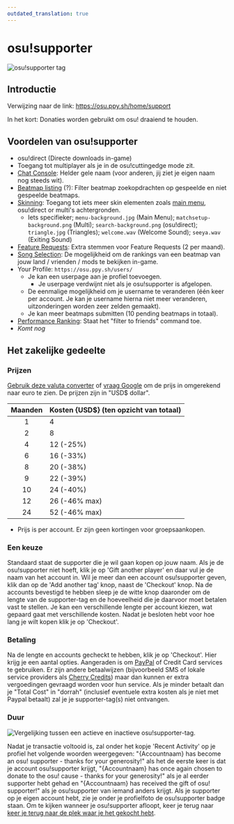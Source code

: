 ```yaml
---
outdated_translation: true
---
```


# osu!supporter

![osu!supporter tag](img/store-product.jpg?1 "osu!supporter tag")

## Introductie

Verwijzing naar de link: <https://osu.ppy.sh/home/support>

In het kort: Donaties worden gebruikt om osu! draaiend te houden.

## Voordelen van osu!supporter

- osu!direct (Directe downloads in-game)
- Toegang tot multiplayer als je in de osu!cuttingedge mode zit.
- [Chat Console](/wiki/Client/Interface/Chat_console): Helder gele naam (voor anderen, jij ziet je eigen naam nog steeds wit).
- [Beatmap listing](https://osu.ppy.sh/beatmapsets) (?): Filter beatmap zoekopdrachten op gespeelde en niet gespeelde beatmaps.
- [Skinning](/wiki/Skinning): Toegang tot iets meer skin elementen zoals [main menu](https://osu.ppy.sh/community/forums/topics/96949), osu!direct or multi's achtergronden.
  - Iets specifieker; `menu-background.jpg` (Main Menu); `matchsetup-background.png` (Multi); `search-background.png` (osu!direct); `triangle.jpg` (Triangles); `welcome.wav` (Welcome Sound); `seeya.wav` (Exiting Sound)
- [Feature Requests](https://osu.ppy.sh/community/forums/4): Extra stemmen voor Feature Requests (2 per maand).
- [Song Selection](/wiki/Client/Interface): De mogelijkheid om de rankings van een beatmap van jouw land / vrienden / mods te bekijken in-game.
- Your Profile: `https://osu.ppy.sh/users/`
  - Je kan een userpage aan je profiel toevoegen.
    - Je userpage verdwijnt niet als je osu!supporter is afgelopen.
  - De eenmalige mogelijkheid om je username te veranderen (één keer per account. Je kan je username hierna niet meer veranderen, uitzonderingen worden zeer zelden gemaakt).
  - Je kan meer beatmaps submitten (10 pending beatmaps in totaal).
- [Performance Ranking](https://osu.ppy.sh/rankings/osu/performance): Staat het "filter to friends" command toe.
- *Komt nog*

## Het zakelijke gedeelte

### Prijzen

[Gebruik deze valuta converter](http://www.oanda.com/currency/converter/) of [vraag Google](https://www.google.com.my/#q=usd+exchange+rate) om de prijs in omgerekend naar euro te zien. De prijzen zijn in "USD$ dollar".

| Maanden | Kosten {USD$} (ten opzicht van totaal) |
| :-: | :-- |
| 1 | 4 |
| 2 | 8 |
| 4 | 12 (-25%) |
| 6 | 16 (-33%) |
| 8 | 20 (-38%) |
| 9 | 22 (-39%) |
| 10 | 24 (-40%) |
| 12 | 26 (-46% max) |
| 24 | 52 (-46% max) |

- Prijs is per account. Er zijn geen kortingen voor groepsaankopen.

### Een keuze

Standaard staat de supporter die je wil gaan kopen op jouw naam. Als je de osu!supporter niet hoeft, klik je op 'Gift another player' en daar vul je de naam van het account in. Wil je meer dan een account osu!supporter geven, klik dan op de 'Add another tag' knop, naast de 'Checkout' knop. Na de accounts bevestigd te hebben sleep je de witte knop daaronder om de lengte van de supporter-tag en de hoeveelheid die je daarvoor moet betalen vast te stellen. Je kan een verschillende lengte per account kiezen, wat gepaard gaat met verschillende kosten. Nadat je besloten hebt voor hoe lang je wilt kopen klik je op 'Checkout'.

### Betaling

Na de lengte en accounts gecheckt te hebben, klik je op 'Checkout'. Hier krijg je een aantal opties. Aangeraden is om [PayPal](https://www.paypal.com) of Credit Card services te gebruiken. Er zijn andere betaalwijzen (bijvoorbeeld SMS of lokale service providers als [Cherry Credits](http://www.cherrycredits.com/)) maar dan kunnen er extra vergoedingen gevraagd worden voor hun service. Als je minder betaalt dan je "Total Cost" in "dorrah" (inclusief eventuele extra kosten als je niet met Paypal betaalt) zal je je supporter-tag(s) niet ontvangen.

### Duur

![Vergelijking tussen een actieve en inactieve osu!supporter-tag.](img/status.jpg?1 "Vergelijking tussen een actieve en inactieve osu!supporter-tag.")

Nadat je transactie voltooid is, zal onder het kopje 'Recent Activity' op je profiel het volgende woorden weergegeven: "{Accountnaam} has become an osu! supporter - thanks for your generosity!" als het de eerste keer is dat je account osu!supporter krijgt, "{Accountnaam} has once again chosen to donate to the osu! cause - thanks for your generosity!" als je al eerder supporter hebt gehad en "{Accountnaam} has received the gift of osu! supporter!" als je osu!supporter van iemand anders krijgt. Als je supporter op je eigen account hebt, zie je onder je profielfoto de osu!supporter badge staan. Om te kijken wanneer je osu!supporter afloopt, keer je terug naar [keer je terug naar de plek waar je het gekocht hebt](https://osu.ppy.sh/home/support).
